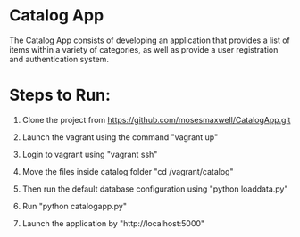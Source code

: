 # Catalog App

The Catalog App consists of developing an application that provides a list of items within a variety of categories, as well as provide a user registration and authentication system.

# Steps to Run:

1. Clone the project from https://github.com/mosesmaxwell/CatalogApp.git

2. Launch the vagrant using the command "vagrant up"

3. Login to vagrant using "vagrant ssh"

4. Move the files inside catalog folder "cd /vagrant/catalog"

5. Then run the default database configuration using "python loaddata.py"

6. Run "python catalogapp.py"

7. Launch the application by "http://localhost:5000"